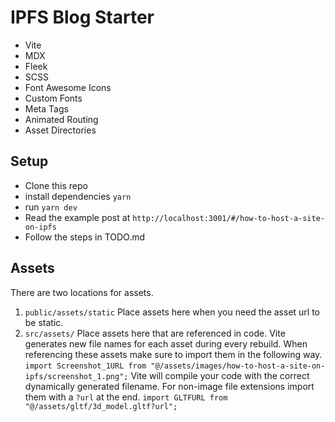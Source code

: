 # IPFS Blog Starter

- Vite
- MDX
- Fleek
- SCSS
- Font Awesome Icons
- Custom Fonts
- Meta Tags
- Animated Routing
- Asset Directories
## Setup
- Clone this repo
- install dependencies `yarn`
- run `yarn dev`
- Read the example post at `http://localhost:3001/#/how-to-host-a-site-on-ipfs`
- Follow the steps in TODO.md

## Assets
There are two locations for assets.
1. `public/assets/static`
Place assets here when you need the asset url to be static.
2. `src/assets/`
Place assets here that are referenced in code. Vite generates new file names for each asset during every rebuild.
When referencing these assets make sure to import them in the following way.
`import Screenshot_1URL from "@/assets/images/how-to-host-a-site-on-ipfs/screenshot_1.png";`
Vite will compile your code with the correct dynamically generated filename.
For non-image file extensions import them with a `?url` at the end.
`import GLTFURL from "@/assets/gltf/3d_model.gltf?url";`